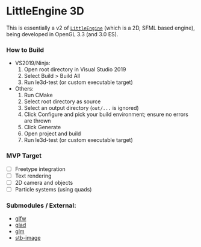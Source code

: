 # LittleEngine 3D

This is essentially a v2 of [`LittleEngine`](https://github.com/karnkaul/LittleEngine) (which is a 2D, SFML based engine), being developed in OpenGL 3.3 (and 3.0 ES). 

### How to Build
* VS2019/Ninja: 
	1. Open root directory in Visual Studio 2019
	1. Select Build > Build All
	1. Run le3d-test (or custom executable target)
* Others:
	1. Run CMake
	1. Select root directory as source
	1. Select an output directory (`out/...` is ignored)
	1. Click Configure and pick your build environment; ensure no errors are thrown
	1. Click Generate
	1. Open project and build
	1. Run le3d-test (or custom executable target)

### MVP Target
- [ ] Freetype integration
- [ ] Text rendering
- [ ] 2D camera and objects
- [ ] Particle systems (using quads)

### Submodules / External:
- [glfw](https://github.com/glfw/glfw)
- [glad]()
- [glm](https://github.com/g-truc/glm)
- [stb-image](https://github.com/nothings/stb)
